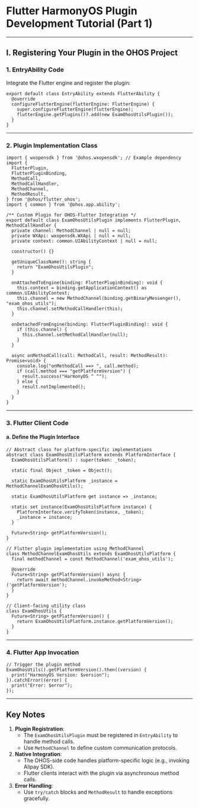 # Flutter HarmonyOS Plugin Development Tutorial (Part 1)

------

## I. Registering Your Plugin in the OHOS Project

### 1. **EntryAbility Code**

Integrate the Flutter engine and register the plugin:

```
export default class EntryAbility extends FlutterAbility {
  @override
  configureFlutterEngine(flutterEngine: FlutterEngine) {
    super.configureFlutterEngine(flutterEngine);
    flutterEngine.getPlugins()?.add(new ExamOhosUtilsPlugin());
  }
}
```

------

### 2. **Plugin Implementation Class**

```
import { wxopensdk } from '@ohos.wxopensdk'; // Example dependency
import {
  FlutterPlugin,
  FlutterPluginBinding,
  MethodCall,
  MethodCallHandler,
  MethodChannel,
  MethodResult,
} from '@ohos/flutter_ohos';
import { common } from '@ohos.app.ability';

/** Custom Plugin for OHOS-Flutter Integration */
export default class ExamOhosUtilsPlugin implements FlutterPlugin, MethodCallHandler {
  private channel: MethodChannel | null = null;
  private WXApi: wxopensdk.WXApi | null = null;
  private context: common.UIAbilityContext | null = null;

  constructor() {}

  getUniqueClassName(): string {
    return "ExamOhosUtilsPlugin";
  }

  onAttachedToEngine(binding: FlutterPluginBinding): void {
    this.context = binding.getApplicationContext() as common.UIAbilityContext;
    this.channel = new MethodChannel(binding.getBinaryMessenger(), "exam_ohos_utils");
    this.channel.setMethodCallHandler(this);
  }

  onDetachedFromEngine(binding: FlutterPluginBinding): void {
    if (this.channel) {
      this.channel.setMethodCallHandler(null);
    }
  }

  async onMethodCall(call: MethodCall, result: MethodResult): Promise<void> {
    console.log("onMethodCall ==> ", call.method);
    if (call.method === "getPlatformVersion") {
      result.success("HarmonyOS ^ ^");
    } else {
      result.notImplemented();
    }
  }
}
```

------

### 3. **Flutter Client Code**

#### a. Define the Plugin Interface

```
// Abstract class for platform-specific implementations
abstract class ExamOhosUtilsPlatform extends PlatformInterface {
  ExamOhosUtilsPlatform() : super(token: _token);

  static final Object _token = Object();

  static ExamOhosUtilsPlatform _instance = MethodChannelExamOhosUtils();

  static ExamOhosUtilsPlatform get instance => _instance;

  static set instance(ExamOhosUtilsPlatform instance) {
    PlatformInterface.verifyToken(instance, _token);
    _instance = instance;
  }

  Future<String> getPlatformVersion();
}

// Flutter plugin implementation using MethodChannel
class MethodChannelExamOhosUtils extends ExamOhosUtilsPlatform {
  final methodChannel = const MethodChannel('exam_ohos_utils');

  @override
  Future<String> getPlatformVersion() async {
    return await methodChannel.invokeMethod<String>('getPlatformVersion');
  }
}

// Client-facing utility class
class ExamOhosUtils {
  Future<String> getPlatformVersion() {
    return ExamOhosUtilsPlatform.instance.getPlatformVersion();
  }
}
```

------

### 4. **Flutter App Invocation**

```
// Trigger the plugin method
ExamOhosUtils().getPlatformVersion().then((version) {
  print("HarmonyOS Version: $version");
}).catchError((error) {
  print("Error: $error");
});
```

------

## Key Notes

1. **Plugin Registration**:
   - The `ExamOhosUtilsPlugin` must be registered in `EntryAbility` to handle method calls.
   - Use `MethodChannel` to define custom communication protocols.
2. **Native Integration**:
   - The OHOS-side code handles platform-specific logic (e.g., invoking Alipay SDK).
   - Flutter clients interact with the plugin via asynchronous method calls.
3. **Error Handling**:
   - Use `try/catch` blocks and `MethodResult` to handle exceptions gracefully.

